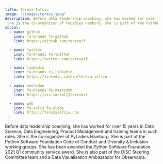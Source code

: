 ```yaml
---
title: Tereza Iofciu
image: "/images/tereza.jpeg"
description: Before data leadership coaching, she has worked for over 15 years in Data Science, Data Engineering, Product Management and training teams in such roles.
 She is the co-organizer of PyLadies Hamburg. She is part of the Python Software Foundation Code of Conduct and Diversity & Inclusion working groups. She has been awarded the Python Software Foundation 2021 Q1 community service award. She is also part of the DISC Steering Committee team and a Data Visualisation Ambassador for Observable. 
social:
  - name: github
    icon: fa-brands fa-github
    link: https://github.com/terezaif

  - name: twitter
    icon: fa-brands fa-twitter
    link: https://twitter.com/terezaif

  - name: linkedin
    icon: fa-brands fa-linkedin
    link: https://linkedin.com/in/tereza-iofciu
  
  - name: mastodon
    icon: fa-brands fa-mastodon
    link: https://vis.social/@terezaif

  - name: web
    icon: fa-solid fa-globe
    link: https://terezaiofciu.com
---
```


Before data leadership coaching, she has worked for over 15 years in Data Science, Data Engineering, Product Management and training teams in such roles.
 She is the co-organizer of PyLadies Hamburg. She is part of the Python Software Foundation Code of Conduct and Diversity & Inclusion working groups. She has been awarded the Python Software Foundation 2021 Q1 community service award. She is also part of the DISC Steering Committee team and a Data Visualisation Ambassador for Observable. 
